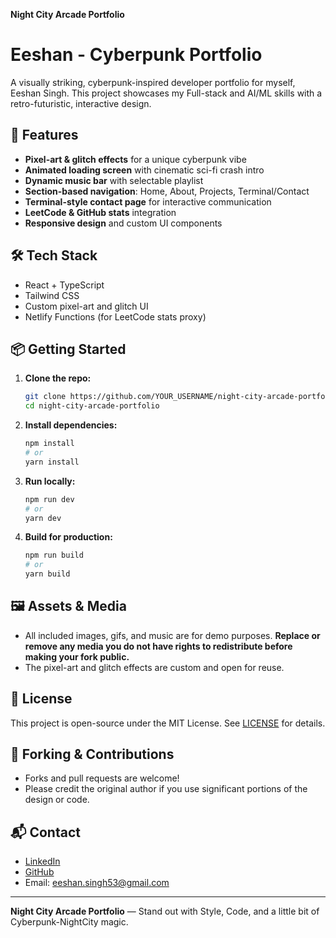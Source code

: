 **Night City Arcade Portfolio**
# Eeshan - Cyberpunk Portfolio

A visually striking, cyberpunk-inspired developer portfolio for myself, Eeshan Singh. This project showcases my Full-stack and AI/ML skills with a retro-futuristic, interactive design.

## 🚀 Features
- **Pixel-art & glitch effects** for a unique cyberpunk vibe
- **Animated loading screen** with cinematic sci-fi crash intro
- **Dynamic music bar** with selectable playlist
- **Section-based navigation**: Home, About, Projects, Terminal/Contact
- **Terminal-style contact page** for interactive communication
- **LeetCode & GitHub stats** integration
- **Responsive design** and custom UI components

## 🛠️ Tech Stack
- React + TypeScript
- Tailwind CSS
- Custom pixel-art and glitch UI
- Netlify Functions (for LeetCode stats proxy)

## 📦 Getting Started
1. **Clone the repo:**
   ```bash
   git clone https://github.com/YOUR_USERNAME/night-city-arcade-portfolio.git
   cd night-city-arcade-portfolio
   ```
2. **Install dependencies:**
   ```bash
   npm install
   # or
   yarn install
   ```
3. **Run locally:**
   ```bash
   npm run dev
   # or
   yarn dev
   ```
4. **Build for production:**
   ```bash
   npm run build
   # or
   yarn build
   ```

## 🖼️ Assets & Media
- All included images, gifs, and music are for demo purposes. **Replace or remove any media you do not have rights to redistribute before making your fork public.**
- The pixel-art and glitch effects are custom and open for reuse.

## 📝 License
This project is open-source under the MIT License. See [LICENSE](LICENSE) for details.

## 🤝 Forking & Contributions
- Forks and pull requests are welcome!
- Please credit the original author if you use significant portions of the design or code.

## 📬 Contact
- [LinkedIn](https://www.linkedin.com/in/eeshan-singh-926790285)
- [GitHub](https://github.com/HERPESME)
- Email: eeshan.singh53@gmail.com

---

**Night City Arcade Portfolio** — Stand out with Style, Code, and a little bit of Cyberpunk-NightCity magic.